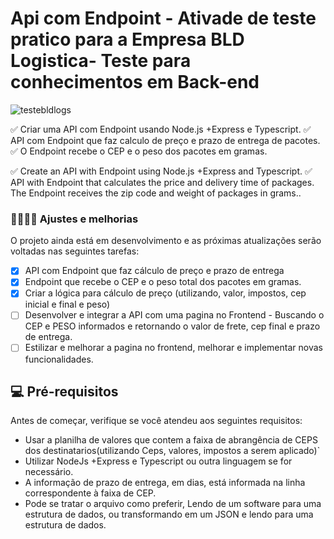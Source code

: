 # Api com Endpoint - Ativade de teste pratico para a Empresa BLD Logistica- Teste para conhecimentos em Back-end 

![testebldlogs](https://user-images.githubusercontent.com/87347314/143975069-b86deed3-be2e-4630-a05c-ceecf4435622.png)

✅ Criar uma API com Endpoint usando Node.js +Express e Typescript. 
✅ API com Endpoint que faz calculo de preço e prazo de entrega de pacotes. 
✅ O Endpoint recebe o CEP e o peso dos pacotes em gramas.

✅ Create an API with Endpoint using Node.js +Express and Typescript.
✅ API with Endpoint that calculates the price and delivery time of packages. The Endpoint receives the zip code and weight of packages in grams..

### 👨‍🔧👨‍💻 Ajustes e melhorias

O projeto ainda está em desenvolvimento e as próximas atualizações serão voltadas nas seguintes tarefas:

- [x] API com Endpoint que faz cálculo de preço e prazo de entrega
- [x] Endpoint que recebe o CEP e o peso total dos pacotes em gramas.
- [x] Criar a lógica para cálculo de preço (utilizando, valor, impostos, cep inicial e final e peso)
- [ ] Desenvolver e integrar a API com uma pagina no Frontend - Buscando o CEP e PESO informados e retornando o valor de frete, cep final e prazo de entrega.
- [ ] Estilizar e melhorar a pagina no frontend, melhorar e implementar novas funcionalidades.

## 💻 Pré-requisitos

Antes de começar, verifique se você atendeu aos seguintes requisitos:
* Usar a planilha de valores que contem a faixa de abrangência de CEPS dos destinatarios(utilizando Ceps, valores, impostos a serem aplicado)`
* Utilizar NodeJs +Express e Typescript ou outra linguagem se for necessário.
* A informação de prazo de entrega, em dias, está informada na linha correspondente à faixa de CEP.
* Pode se tratar o arquivo como preferir, Lendo de um software para uma estrutura de dados, ou transformando em um JSON e lendo para uma estrutura de dados.


